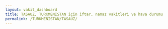 ```yaml
---
layout: vakit_dashboard
title: TASAUZ, TURKMENISTAN için iftar, namaz vakitleri ve hava durumu - ilçe/eyalet seç
permalink: /TURKMENISTAN/TASAUZ/
---
```


<script type="text/javascript">
  var GLOBAL_COUNTRY = 'TURKMENISTAN';
  var GLOBAL_CITY = 'TASAUZ';
  var GLOBAL_STATE = '';
  var lat = 72;
  var lon = 21;
</script>
